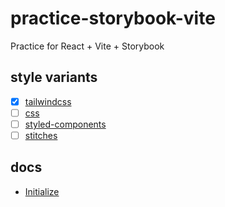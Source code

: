 # practice-storybook-vite

Practice for React + Vite + Storybook

## style variants

- [x] [tailwindcss](https://tailwindcss.com/)
- [ ] [css](https://caniuse.com/)
- [ ] [styled-components](https://styled-components.com/)
- [ ] [stitches](https://stitches.dev/)

## docs

- [Initialize](./__docs/initialize.md)
